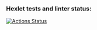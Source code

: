 ### Hexlet tests and linter status:
[![Actions Status](https://github.com/nepster50/qa-engineer-project-84/workflows/hexlet-check/badge.svg)](https://github.com/nepster50/qa-engineer-project-84/actions)